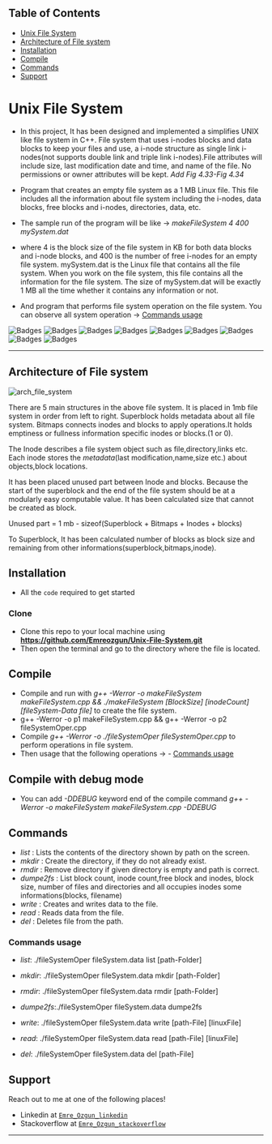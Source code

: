 ## Table of Contents
- [Unix File System](#unix-file-system)
- [Architecture of File system](#architecture-of-file-system)
- [Installation](#installation)
- [Compile](#compile)
- [Commands](#commands)
- [Support](#support)

# Unix File System 

- In this project, It has been designed and implemented a simplifies UNIX like file system in C++. File system that uses i-nodes blocks and data blocks to keep your files and use, a i-node structure as single link i-nodes(not supports double link and triple link i-nodes).File attributes will include size, last
modification date and time, and name of the file. No permissions or owner attributes will be kept.
*Add Fig 4.33-Fig 4.34*
- Program that creates an empty file system as a 1 MB Linux file. This file includes all the information about file system including the i-nodes, data blocks, free blocks and i-nodes, directories, data, etc.
- The sample run of the program will be like  -> *makeFileSystem 4 400 mySystem.dat*

- where 4 is the block size of the file system in KB for both data blocks and i-node blocks, and 400 is the number of free i-nodes for an empty file system. mySystem.dat is the Linux file that contains all the file system. When you work on the file system, this file contains all the information for the file system. The size of mySystem.dat will be exactly 1 MB all the time whether it contains any information or not.

- And program that performs file system operation on the file system. 
You can observe all system operation -> [Commands usage](#commands-usage)


![Badges](https://img.shields.io/badge/linux-shell-green) 
![Badges](https://img.shields.io/badge/love-coding-black.svg)
![Badges](https://img.shields.io/badge/core-dumped-red)
![Badges](https://img.shields.io/badge/build-passing-succes.svg)
![Badges](https://img.shields.io/badge/test-success-success.svg)
![Badges](https://img.shields.io/badge/computer-science-critical.svg)
![Badges](https://img.shields.io/badge/love-linux-yellow.svg)
![Badges](https://img.shields.io/badge/coding-life-red.svg)
![Badges](https://img.shields.io/badge/open-source-blueviolet.svg)

---

## Architecture of File system
![arch_file_system](https://user-images.githubusercontent.com/30092986/93148066-94afe100-f6fb-11ea-8934-8326aaad16d5.png)

There are 5 main structures in the above file system. It is placed in 1mb file system in order from left to right. Superblock holds metadata about all file system. Bitmaps connects inodes and blocks to apply operations.It holds emptiness or fullness information specific inodes or blocks.(1 or 0).

The Inode describes a file system object such as file,directory,links etc. Each inode stores the *metadata*(last modification,name,size etc.) about objects,block locations. 

It has been placed unused part between Inode and blocks. Because the start of the superblock and the end of the file system should be at a modularly easy computable value. It has been calculated size that cannot be created as block.

Unused part = 1 mb - sizeof(Superblock + Bitmaps + Inodes + blocks)

To Superblock, It has been calculated number of blocks as block size and remaining from other informations(superblock,bitmaps,inode).

## Installation

- All the `code` required to get started

### Clone

- Clone this repo to your local machine using **https://github.com/Emreozgun/Unix-File-System.git**
- Then open the terminal and go to the directory where the file is located.

## Compile
- Compile and run with *g++ -Werror -o makeFileSystem makeFileSystem.cpp && ./makeFileSystem [BlockSize] [inodeCount] [fileSystem-Data file]* to create the file system.
- g++ -Werror -o p1 makeFileSystem.cpp  && g++ -Werror -o p2  fileSystemOper.cpp 
- Compile *g++ -Werror -o ./fileSystemOper  fileSystemOper.cpp* to perform operations in file system.
- Then usage that the following operations -> - [Commands usage](#commands-usage)
## Compile with debug mode 
- You can add *-DDEBUG* keyword end of the compile command  *g++ -Werror -o makeFileSystem makeFileSystem.cpp -DDEBUG*

## Commands
  - *list* : Lists the contents of the directory shown by path on the screen.
  - *mkdir* : Create the directory, if they do not already exist.
  - *rmdir* :  Remove directory if given directory is empty and path is correct.
  - *dumpe2fs* : List block count, inode count,free block and inodes, block size, number of files and directories and all occupies inodes some informations(blocks, filename)
  - *write* : Creates and writes data to the file.
  - *read* : Reads data from the file.
  - *del* : Deletes file from the path.

  ### Commands usage
  - *list*: ./fileSystemOper fileSystem.data list [path-Folder]

  - *mkdir*:	./fileSystemOper fileSystem.data mkdir [path-Folder] 

  - *rmdir*:	./fileSystemOper fileSystem.data rmdir [path-Folder]
		
  - *dumpe2fs*:./fileSystemOper fileSystem.data dumpe2fs  

  - *write*:	./fileSystemOper fileSystem.data write [path-File] [linuxFile] 

  - *read*:	./fileSystemOper fileSystem.data read [path-File] [linuxFile]

  - *del*:	./fileSystemOper fileSystem.data del [path-File]


## Support

Reach out to me at one of the following places!

- Linkedin at <a href="https://www.linkedin.com/in/emre-ozgun" target="_blank">`Emre_Ozgun_linkedin`</a>
- Stackoverflow at <a href="https://stackoverflow.com/users/12690037/emre-ozgun" target="_blank">`Emre_Ozgun_stackoverflow`</a>

---
